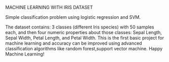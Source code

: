 
MACHINE LEARNING WITH IRIS DATASET

Simple classification problem using logistic regression and SVM.

The dataset contains: 3 classes (different Iris species) with 50 samples each, 
and then four numeric properties about those classes: Sepal Length, Sepal Width, Petal Length, and Petal Width.
This is the first basic project for machine learning and accuracy can be improved using advanced classification algorithms like random forest,support vector machine.
Happy Machine Learning!
